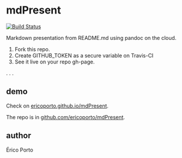 # mdPresent

 [![Build Status](https://travis-ci.org/ericoporto/mdPresent.svg?branch=master)](https://travis-ci.org/ericoporto/mdPresent)

Markdown presentation from README.md using pandoc on the cloud. 

1. Fork this repo.
2. Create GITHUB_TOKEN as a secure variable on Travis-CI
3. See it live on your repo gh-page.

. . .

## demo

Check on [ericoporto.github.io/mdPresent](https://ericoporto.github.io/mdPresent).

The repo is in [github.com/ericoporto/mdPresent](https://github.com/ericoporto/mdPresent).

## author 

Érico Porto 
